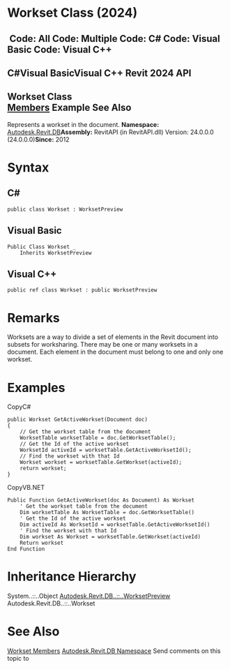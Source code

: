 # Workset Class (2024)

﻿
 Code: All Code: Multiple Code: C# Code: Visual Basic Code: Visual C++   
---  
C#Visual BasicVisual C++
Revit 2024 API  
---  
Workset Class  
[Members](437250cb-c87d-4492-9a53-bde8605012f4.md "Workset Members") Example See Also  
---  
Represents a workset in the document. 
**Namespace:** [Autodesk.Revit.DB](87546ba7-461b-c646-cbb1-2cb8f5bff8b2.md "Autodesk.Revit.DB Namespace")**Assembly:** RevitAPI (in RevitAPI.dll) Version: 24.0.0.0 (24.0.0.0)**Since:** 2012 
# Syntax
C#  
---  
```text
public class Workset : WorksetPreview
```
  
Visual Basic  
---  
```text
Public Class Workset _
	Inherits WorksetPreview
```
  
Visual C++  
---  
```text
public ref class Workset : public WorksetPreview
```
  
# Remarks
Worksets are a way to divide a set of elements in the Revit document into subsets for worksharing. There may be one or many worksets in a document. Each element in the document must belong to one and only one workset. 
# Examples
CopyC#
```text
public Workset GetActiveWorkset(Document doc)
{
    // Get the workset table from the document
    WorksetTable worksetTable = doc.GetWorksetTable();
    // Get the Id of the active workset
    WorksetId activeId = worksetTable.GetActiveWorksetId();
    // Find the workset with that Id 
    Workset workset = worksetTable.GetWorkset(activeId);
    return workset;
}
```

CopyVB.NET
```text
Public Function GetActiveWorkset(doc As Document) As Workset
    ' Get the workset table from the document
    Dim worksetTable As WorksetTable = doc.GetWorksetTable()
    ' Get the Id of the active workset
    Dim activeId As WorksetId = worksetTable.GetActiveWorksetId()
    ' Find the workset with that Id 
    Dim workset As Workset = worksetTable.GetWorkset(activeId)
    Return workset
End Function
```

# Inheritance Hierarchy
System..::..Object [Autodesk.Revit.DB..::..WorksetPreview](5091902c-a286-eb9e-d65b-3d421d741c69.md "WorksetPreview Class") Autodesk.Revit.DB..::..Workset
# See Also
[Workset Members](437250cb-c87d-4492-9a53-bde8605012f4.md "Workset Members")
[Autodesk.Revit.DB Namespace](87546ba7-461b-c646-cbb1-2cb8f5bff8b2.md "Autodesk.Revit.DB Namespace")
Send comments on this topic to 